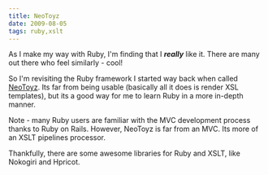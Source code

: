 ```yaml
---
title: NeoToyz
date: 2009-08-05
tags: ruby,xslt
---
```

As I make my way with Ruby, I'm finding that I <b>*really*</b> like it. There are many out there who feel similarly - cool!

So I'm revisiting the Ruby framework I started way back when called <a href="http://www.neotoyz.com/blog/">NeoToyz</a>. Its far from being usable (basically all it does is render XSL templates), but its a good way for me to learn Ruby in a more in-depth manner.

Note - many Ruby users are familiar with the MVC development process thanks to Ruby on Rails. However, NeoToyz is far from an MVC. Its more of an XSLT pipelines processor.

Thankfully, there are some awesome libraries for Ruby and XSLT, like Nokogiri and Hpricot.
&nbsp;

